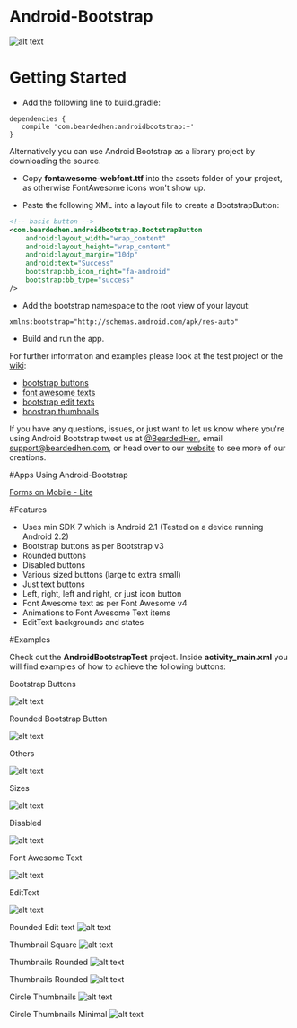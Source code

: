 Android-Bootstrap
=================


![alt text](https://raw.github.com/Bearded-Hen/Android-Bootstrap/master/images/device_image.png "Device Image")


Getting Started
=============
* Add the following line to build.gradle:
```
dependencies {
   compile 'com.beardedhen:androidbootstrap:+'
}
```

Alternatively you can use Android Bootstrap as a library project by downloading the source.


* Copy __fontawesome-webfont.ttf__ into the assets folder of your project, as otherwise FontAwesome icons won't show up.

* Paste the following XML into a layout file to create a BootstrapButton:

```xml
<!-- basic button -->
<com.beardedhen.androidbootstrap.BootstrapButton
    android:layout_width="wrap_content"
    android:layout_height="wrap_content"
    android:layout_margin="10dp"
    android:text="Success"
    bootstrap:bb_icon_right="fa-android"
    bootstrap:bb_type="success"
/>
```

* Add the bootstrap namespace to the root view of your layout:
```
xmlns:bootstrap="http://schemas.android.com/apk/res-auto"
```

* Build and run the app. 


For further information and examples please look at the test project or the [wiki](https://github.com/Bearded-Hen/Android-Bootstrap/wiki):
* [bootstrap buttons](https://github.com/Bearded-Hen/Android-Bootstrap/wiki/Bootstrap-Button)
* [font awesome texts](https://github.com/Bearded-Hen/Android-Bootstrap/wiki/Font-Awesome-Text)
* [bootstrap edit texts](https://github.com/Bearded-Hen/Android-Bootstrap/wiki/Bootstrap-Edit-Text)
* [boostrap thumbnails](https://github.com/Bearded-Hen/Android-Bootstrap/wiki/Bootstrap-Thumbnail)


If you have any questions, issues, or just want to let us know where you're using Android Bootstrap tweet us at [@BeardedHen](https://twitter.com/beardedhen), email support@beardedhen.com, or head over to our [website](http://beardedhen.com/) to see more of our creations.

#Apps Using Android-Bootstrap

[Forms on Mobile - Lite](https://play.google.com/store/apps/details?id=com.formsonmobile.lite.contactsdetails)


#Features
* Uses min SDK 7 which is Android 2.1 (Tested on a device running Android 2.2)
* Bootstrap buttons as per Bootstrap v3
* Rounded buttons
* Disabled buttons
* Various sized buttons (large to extra small)
* Just text buttons
* Left, right, left and right, or just icon button
* Font Awesome text as per Font Awesome v4
* Animations to Font Awesome Text items
* EditText backgrounds and states


#Examples

Check out the __AndroidBootstrapTest__ project. Inside __activity_main.xml__ you will find examples of how to achieve the following buttons:

Bootstrap Buttons

![alt text](https://raw.github.com/Bearded-Hen/Android-Bootstrap/master/images/buttons.png "regular bootstrap buttons")

Rounded Bootstrap Button

![alt text](https://raw.github.com/Bearded-Hen/Android-Bootstrap/master/images/buttons_rounded.png "rounded bootstrap buttons")

Others

![alt text](https://raw.github.com/Bearded-Hen/Android-Bootstrap/master/images/buttons_others.png "other bootstrap buttons")

Sizes

![alt text](https://raw.github.com/Bearded-Hen/Android-Bootstrap/master/images/buttons_sizes.png "sized bootstrap buttons")

Disabled

![alt text](https://raw.github.com/Bearded-Hen/Android-Bootstrap/master/images/buttons_disabled.png "disabled bootstrap buttons")

Font Awesome Text

![alt text](https://raw.github.com/Bearded-Hen/Android-Bootstrap/master/images/font_awesome_text.png "font_awesome_text")

EditText

![alt text](https://raw.github.com/Bearded-Hen/Android-Bootstrap/master/images/bootstrap_edit_text.png "edit text backgrounds")

Rounded Edit text
![alt text](https://raw.github.com/Bearded-Hen/Android-Bootstrap/master/images/bootstrap_edit_text_rounded.png "edit text backgrounds rounded")

Thumbnail Square
![alt text](https://raw.github.com/Bearded-Hen/Android-Bootstrap/master/images/thumbnail_square.png "edit text backgrounds rounded")

Thumbnails Rounded
![alt text](https://raw.github.com/Bearded-Hen/Android-Bootstrap/master/images/thumbnail_rounded.png "edit text backgrounds rounded")

Thumbnails Rounded
![alt text](https://raw.github.com/Bearded-Hen/Android-Bootstrap/master/images/thumbnail_rounded.png "edit text backgrounds rounded")

Circle Thumbnails
![alt text](https://raw.github.com/Bearded-Hen/Android-Bootstrap/master/images/thumbnails_circle.png "circle thumbnails")

Circle Thumbnails Minimal
![alt text](https://raw.github.com/Bearded-Hen/Android-Bootstrap/master/images/thumbnails_circle_minimal.png "circle thumbnails minimal")
